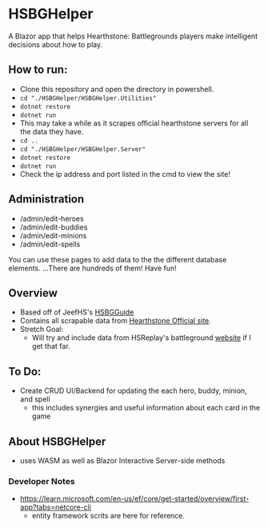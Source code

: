 # HSBGHelper
A Blazor app that helps Hearthstone: Battlegrounds players make intelligent decisions about how to play.

## How to run:
- Clone this repository and open the directory in powershell.
- `cd "./HSBGHelper/HSBGHelper.Utilities"`
- `dotnet restore`
- `dotnet run`
- This may take a while as it scrapes official hearthstone servers for all the data they have.
- `cd ..`
- `cd "./HSBGHelper/HSBGHelper.Server"`
- `dotnet restore`
- `dotnet run`
- Check the ip address and port listed in the cmd to view the site!

## Administration
- /admin/edit-heroes
- /admin/edit-buddies
- /admin/edit-minions
- /admin/edit-spells

You can use these pages to add data to the the different database elements. ...There are hundreds of them! Have fun!

## Overview
- Based off of JeefHS's [HSBGGuide](hsbgguide.com.)
- Contains all scrapable data from [Hearthstone Official site](https://hearthstone.blizzard.com/en-us/battlegrounds).
- Stretch Goal:
    - Will try and include data from HSReplay's battleground [website](https://hsreplay.net/battlegrounds/heroes/) if I get that far. 

## To Do:
- Create CRUD UI/Backend for updating the each hero, buddy, minion, and spell
    - this includes synergies and useful information about each card in the game

## About HSBGHelper
- uses WASM as well as Blazor Interactive Server-side methods

### Developer Notes
- https://learn.microsoft.com/en-us/ef/core/get-started/overview/first-app?tabs=netcore-cli
    - entity framework scrits are here for reference.